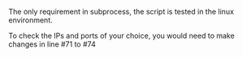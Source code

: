 The only requirement in subprocess, the script is tested in the linux environment.

To check the IPs and ports of your choice, you would need to make changes in line #71 to #74
